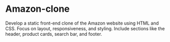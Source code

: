 # Amazon-clone
Develop a static front-end clone of the Amazon website using HTML and CSS.
Focus on layout, responsiveness, and styling.
Include sections like the header, product cards, search bar, and footer.
